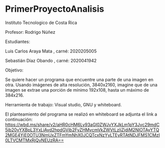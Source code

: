 # PrimerProyectoAnalisis

Instituto Tecnologico de Costa Rica

Profesor:  Rodrigo Núñez

Estudiantes: 

Luis Carlos Araya Mata , carné: 2020205005

Sebastián Díaz Obando , carné: 2020041942

Objetivo:

Se quiere hacer un programa que encuentre una
parte de una imagen en otra. Usando imágenes
de alta resolución, 3840x2160, imagine que de
una imagen se extrae una porción de mínimo
192x108, hasta un máximo de 384x216.

Herramienta de trabajo: Visual studio, GNU y whiteboard.

El planteamiento del programa se realizó en whiteboard se adjunta el link a continuación: https://wbd.ms/share/v2/aHR0cHM6Ly93aGl0ZWJvYXJkLm1pY3Jvc29mdC5jb20vYXBpL3YxLjAvd2hpdGVib2FyZHMvcmVkZWVtLzliZjdiM2NlOTAyYTQ2MGE4YjE0OTU3NmUxZTFmYmNhX0JCQTcxNzYyLTEyRTAtNDJFMS1CMzI0LTVCMTMxRjQyNEUzRA==
